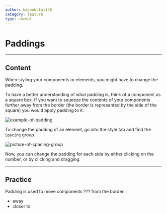 ```yaml
---
author: kapnobatai136
category: feature
type: normal
---
```


# Paddings


---

## Content

When styling your components or elements, you might have to change the padding. 

To have a better understanding of what padding is, think of a component as a square box. If you want to squeeze the contents of your components further away from the border (the border is represented by the side of the square) you would apply padding to it.

![example-of-padding](https://img.enkipro.com/1de7be92713a705adc141f1b1312da4b.png)

To change the padding of an element, go into the style tab and find the `Spacing` group.

![picture-of-spacing-group](https://img.enkipro.com/3f04159d0b8f2e3995044e6a09d792d9.png)

Now, you can change the padding for each side by either clicking on the number, or by clicking and dragging.


---

## Practice

Padding is used to move components ??? from the border.

* away
* closer to
